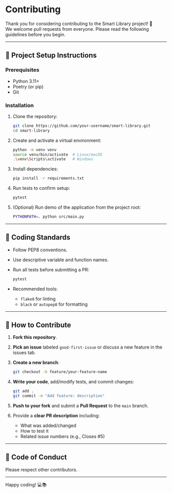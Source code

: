 # Contributing

Thank you for considering contributing to the Smart Library project! 🎉  
We welcome pull requests from everyone. Please read the following guidelines before you begin.

---

## 🔧 Project Setup Instructions

### Prerequisites
- Python 3.11+
- Poetry (or pip)
- Git

### Installation

1. Clone the repository:
    ```bash
    git clone https://github.com/your-username/smart-library.git
    cd smart-library
    ```

2. Create and activate a virtual environment:
    ```bash
    python -m venv venv
    source venv/bin/activate  # Linux/macOS
    .\venv\Scripts\activate   # Windows
    ```

3. Install dependencies:
    ```bash
    pip install -r requirements.txt
    ```

4. Run tests to confirm setup:
    ```bash
    pytest
    ```
    
5. (Optional) Run demo of the application from the project root:
    ```bash
    PYTHONPATH=. python src/main.py
    ```

---

## 🧹 Coding Standards

- Follow PEP8 conventions.
- Use descriptive variable and function names.
- Run all tests before submitting a PR:
    ```bash
    pytest
    ```

- Recommended tools:
    - `flake8` for linting
    - `black` or `autopep8` for formatting

---

## 📌 How to Contribute

1. **Fork this repository**.

2. **Pick an issue** labeled `good-first-issue` or discuss a new feature in the issues tab.

3. **Create a new branch**:
    ```bash
    git checkout -b feature/your-feature-name
    ```

4. **Write your code**, add/modify tests, and commit changes:
    ```bash
    git add .
    git commit -m "Add feature: description"
    ```

5. **Push to your fork** and submit a **Pull Request** to the `main` branch.

6. Provide a **clear PR description** including:
    - What was added/changed
    - How to test it
    - Related issue numbers (e.g., Closes #5)

---

## 🙌 Code of Conduct

Please respect other contributors.

---

Happy coding! 💻📚  
